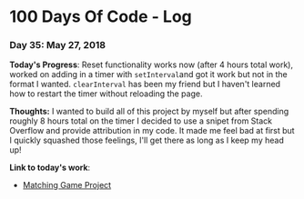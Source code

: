 # 100 Days Of Code - Log

### Day 35: May 27, 2018

**Today's Progress**:  Reset functionality works now (after 4 hours total work), worked on adding in a timer with `setInterval`and got it work but not in the format I wanted.  `clearInterval` has been my friend but I haven't learned how to restart the timer without reloading the page.

**Thoughts:** I wanted to build all of this project by myself but after spending roughly 8 hours total on the timer I decided to use a snipet from Stack Overflow and provide attribution in my code.  It made me feel bad at first but I quickly squashed those feelings, I'll get there as long as I keep my head up!

**Link to today's work**:
* [Matching Game Project](https://github.com/JS-goose/udacity-project-2)

